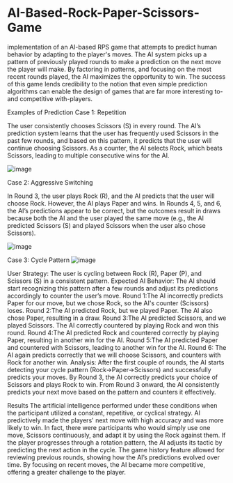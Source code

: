 <h1> AI-Based-Rock-Paper-Scissors-Game </h1>
implementation of an AI-based RPS game that attempts to predict human behavior by adapting to the player's moves.
The AI system picks up a pattern of previously played rounds to make a prediction on the next move the player will make. 
By factoring in patterns, and focusing on the most recent rounds played, the AI maximizes the opportunity to win. 
The success of this game lends credibility to the notion that even simple prediction algorithms can enable the design of games that are far more interesting to-and competitive with-players.


Examples of Prediction 
Case 1: Repetition

The user consistently chooses Scissors (S) in every round.
The AI’s prediction system learns that the user has frequently used Scissors in the past few rounds, and based on this pattern, it predicts that the user will continue choosing Scissors.
As a counter, the AI selects Rock, which beats Scissors, leading to multiple consecutive wins for the AI.



![image](https://github.com/user-attachments/assets/c29cfef9-bda5-4954-9be4-e5e28edb7e09)




Case 2: Aggressive Switching

In Round 3, the user plays Rock (R), and the AI predicts that the user will choose Rock. However, the AI plays Paper and wins.
In Rounds 4, 5, and 6, the AI’s predictions appear to be correct, but the outcomes result in draws because both the AI and the user played the same move (e.g., the AI predicted Scissors (S) and played Scissors when the user also chose Scissors).

![image](https://github.com/user-attachments/assets/f45b1450-fb30-478a-a610-9db9ea06dae3)




Case 3: Cycle Pattern
![image](https://github.com/user-attachments/assets/427d8b4b-7fa3-4523-b233-8ec3edaf95d2)


User Strategy: The user is cycling between Rock (R), Paper (P), and Scissors (S) in a consistent pattern.
Expected AI Behavior: The AI should start recognizing this pattern after a few rounds and adjust its predictions accordingly to counter the user’s move.
Round 1:The AI incorrectly predicts Paper for our move, but we chose Rock, so the AI's counter (Scissors) loses.
Round 2:The AI predicted Rock, but we played Paper. The AI also chose Paper, resulting in a draw.
Round 3:The AI predicted Scissors, and we played Scissors. The AI correctly countered by playing Rock and won this round.
Round 4:The AI predicted Rock and countered correctly by playing Paper, resulting in another win for the AI.
Round 5:The AI predicted Paper and countered with Scissors, leading to another win for the AI.
Round 6: The AI again predicts correctly that we will choose Scissors, and counters with Rock for another win.
Analysis:
After the first couple of rounds, the AI starts detecting your cycle pattern (Rock→Paper→Scissors) and successfully predicts your moves.
By Round 3, the AI correctly predicts your choice of Scissors and plays Rock to win.
From Round 3 onward, the AI consistently predicts your next move based on the pattern and counters it effectively.



Results
The artificial intelligence performed under these conditions when the participant utilized a constant, repetitive, or cyclical strategy. AI predictively made the players' next move with high accuracy and was more likely to win. In fact, there were participants who would simply use one move, Scissors continuously, and adapt it by using the Rock against them. If the player progresses through a rotation pattern, the AI adjusts its tactic by predicting the next action in the cycle.
The game history feature allowed for reviewing previous rounds, showing how the AI’s predictions evolved over time. By focusing on recent moves, the AI became more competitive, offering a greater challenge to the player.






